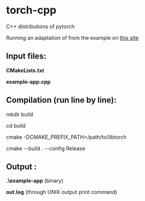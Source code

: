 # torch-cpp
C++ distributions of pytorch



Running an adaptation of from the example on [this site](https://pytorch.org/cppdocs/installing.html)

## Input files: 

**CMakeLists.txt**

**example-app.cpp**



## Compilation (run line by line): 

mkdir build

cd build

cmake -DCMAKE_PREFIX_PATH=/path/to/libtorch

cmake --build . --config Release



## Output : 

**.\example-app**	   (binary)

**out.log** 				    (through UNIX output print command)